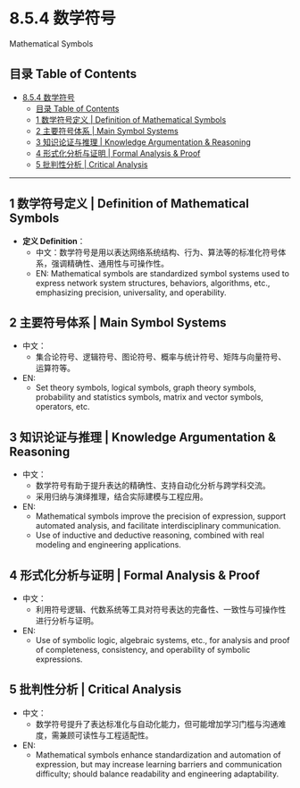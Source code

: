 # 8.5.4 数学符号

Mathematical Symbols

## 目录 Table of Contents

- [8.5.4 数学符号](#854-数学符号)
  - [目录 Table of Contents](#目录-table-of-contents)
  - [1 数学符号定义 | Definition of Mathematical Symbols](#1-数学符号定义--definition-of-mathematical-symbols)
  - [2 主要符号体系 | Main Symbol Systems](#2-主要符号体系--main-symbol-systems)
  - [3 知识论证与推理 | Knowledge Argumentation \& Reasoning](#3-知识论证与推理--knowledge-argumentation--reasoning)
  - [4 形式化分析与证明 | Formal Analysis \& Proof](#4-形式化分析与证明--formal-analysis--proof)
  - [5 批判性分析 | Critical Analysis](#5-批判性分析--critical-analysis)

---

## 1 数学符号定义 | Definition of Mathematical Symbols

- **定义 Definition**：
  - 中文：数学符号是用以表达网络系统结构、行为、算法等的标准化符号体系，强调精确性、通用性与可操作性。
  - EN: Mathematical symbols are standardized symbol systems used to express network system structures, behaviors, algorithms, etc., emphasizing precision, universality, and operability.

## 2 主要符号体系 | Main Symbol Systems

- 中文：
  - 集合论符号、逻辑符号、图论符号、概率与统计符号、矩阵与向量符号、运算符等。
- EN:
  - Set theory symbols, logical symbols, graph theory symbols, probability and statistics symbols, matrix and vector symbols, operators, etc.

## 3 知识论证与推理 | Knowledge Argumentation & Reasoning

- 中文：
  - 数学符号有助于提升表达的精确性、支持自动化分析与跨学科交流。
  - 采用归纳与演绎推理，结合实际建模与工程应用。
- EN:
  - Mathematical symbols improve the precision of expression, support automated analysis, and facilitate interdisciplinary communication.
  - Use of inductive and deductive reasoning, combined with real modeling and engineering applications.

## 4 形式化分析与证明 | Formal Analysis & Proof

- 中文：
  - 利用符号逻辑、代数系统等工具对符号表达的完备性、一致性与可操作性进行分析与证明。
- EN:
  - Use of symbolic logic, algebraic systems, etc., for analysis and proof of completeness, consistency, and operability of symbolic expressions.

## 5 批判性分析 | Critical Analysis

- 中文：
  - 数学符号提升了表达标准化与自动化能力，但可能增加学习门槛与沟通难度，需兼顾可读性与工程适配性。
- EN:
  - Mathematical symbols enhance standardization and automation of expression, but may increase learning barriers and communication difficulty; should balance readability and engineering adaptability.
